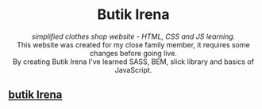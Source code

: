 <h1 align="center">Butik Irena </h1>

<p align="center"><em>simplified clothes shop website - HTML, CSS and JS learning.</em><br>
This website was created for my close family member, it requires some changes before going live.<br>
By creating Butik Irena I've learned SASS, BEM, slick library and basics of JavaScript.</p>

## [butik Irena](https://zmudzkikamil.github.io/butik-irena/)

